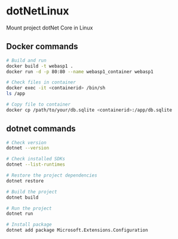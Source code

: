# dotNetLinux
Mount project dotNet Core in Linux

## Docker commands
```bash
# Build and run
docker build -t webasp1 .
docker run -d -p 80:80 --name webasp1_container webasp1

# Check files in container
docker exec -it <containerid> /bin/sh
ls /app

# Copy file to container
docker cp /path/to/your/db.sqlite <containerid>:/app/db.sqlite
```

## dotnet commands
```bash
# Check version
dotnet --version

# Check installed SDKs
dotnet --list-runtimes

# Restore the project dependencies
dotnet restore

# Build the project
dotnet build

# Run the project
dotnet run

# Install package
dotnet add package Microsoft.Extensions.Configuration
```